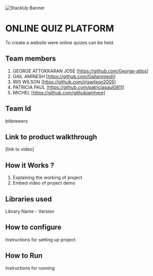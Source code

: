 ![StackUp Banner]([https://tinkerhub.frappe.cloud/files/stackup%20banner.jpeg])
# ONLINE QUIZ PLATFORM
To create a website were online quizes can be held.
## Team members
1. GEORGE ATTOKKARAN JOSE [https://github.com/George-attos]
2. GAIL AMINESH [https://github.com/Gailanimesh]
3. IRIS WILSON [https://github.com/iriswilson2005]
4. PATRICIA PAUL [https://github.com/patriciapaul0811]
5. MICHEL [https://github.com/githubiamhere]
## Team Id
bitbrewers
## Link to product walkthrough
[link to video]
## How it Works ?
1. Explaining the working of project
2. Embed video of project demo
## Libraries used
Library Name - Version
## How to configure
Instructions for setting up project
## How to Run
Instructions for running
